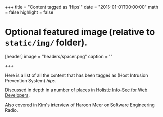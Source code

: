 +++
title = "Content tagged as 'Hips'"
date = "2016-01-01T00:00:00"
math = false
highlight = false

# Optional featured image (relative to `static/img/` folder).
[header]
image = "headers/spacer.png"
caption = ""

+++

Here is a list of all the content that has been tagged as (Host Intrusion Prevention System) *hips*.

Discussed in depth in a number of places in [Holistic Info-Sec for Web Developers](/publication/holistic-infosec-for-web-developers/).

Also covered in Kim's [interview](/publication/ser-podcast-network-security) of Haroon Meer on Software Engineering Radio.